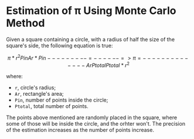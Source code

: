 # Estimation of π Using Monte Carlo Method

Given a square containing a circle, with a radius of half the size of the square's side, the following equation is true:

```math
π * r ^ 2    Pin             Ar * Pin
--------- = ------ => π = --------------
    Ar      Ptotal        Ptotal * r ^ 2
```

where:

- `r`, circle's radius;
- `Ar`, rectangle's area;
- `Pin`, number of points inside the circle;
- `Ptotal`, total number of points.

The points above mentioned are randomly placed in the square, where some of those will be inside the circle, and the orhter won't. The precision of the estimation increases as the number of points increase.

